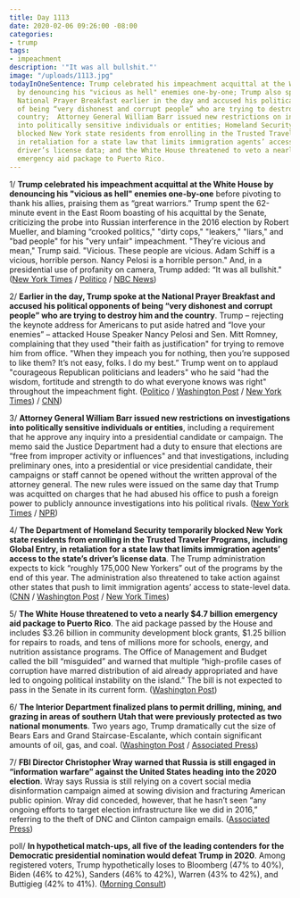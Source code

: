```yaml
---
title: Day 1113
date: 2020-02-06 09:26:00 -08:00
categories:
- trump
tags:
- impeachment
description: '"It was all bullshit."'
image: "/uploads/1113.jpg"
todayInOneSentence: Trump celebrated his impeachment acquittal at the White House
  by denouncing his "vicious as hell" enemies one-by-one; Trump also spoke at the
  National Prayer Breakfast earlier in the day and accused his political opponents
  of being “very dishonest and corrupt people” who are trying to destroy him and the
  country;  Attorney General William Barr issued new restrictions on investigations
  into politically sensitive individuals or entities; Homeland Security temporarily
  blocked New York state residents from enrolling in the Trusted Traveler Programs
  in retaliation for a state law that limits immigration agents’ access to the state’s
  driver’s license data; and the White House threatened to veto a nearly $4.7 billion
  emergency aid package to Puerto Rico.
---
```


1/ **Trump celebrated his impeachment acquittal at the White House by denouncing his "vicious as hell" enemies one-by-one** before pivoting to thank his allies, praising them as “great warriors.” Trump spent the 62-minute event in the East Room boasting of his acquittal by the Senate, criticizing the probe into Russian interference in the 2016 election by Robert Mueller, and blaming “crooked politics," "dirty cops," "leakers," "liars," and "bad people" for his "very unfair" impeachment. "They're vicious and mean," Trump said. "Vicious. These people are vicious. Adam Schiff is a vicious, horrible person. Nancy Pelosi is a horrible person." And, in a presidential use of profanity on camera, Trump added: “It was all bullshit." ([New York Times](https://www.nytimes.com/2020/02/06/us/politics/trump-impeachment.html) / [Politico](https://www.politico.com/news/2020/02/06/trump-unloads-after-impeachment-acquittal-111495) / [NBC News](https://www.nbcnews.com/politics/trump-impeachment-inquiry/trump-celebrates-acquittal-denounces-vicious-political-opponents-post-impeachment-insult-n1131666))

2/ **Earlier in the day, Trump spoke at the National Prayer Breakfast and accused his political opponents of being “very dishonest and corrupt people” who are trying to destroy him and the country**. Trump – rejecting the keynote address for Americans to put aside hatred and “love your enemies” – attacked House Speaker Nancy Pelosi and Sen. Mitt Romney, complaining that they used "their faith as justification" for trying to remove him from office. "When they impeach you for nothing, then you’re supposed to like them? It’s not easy, folks. I do my best.” Trump went on to applaud "courageous Republican politicians and leaders" who he said "had the wisdom, fortitude and strength to do what everyone knows was right" throughout the impeachment fight. ([Politico](https://www.politico.com/news/2020/02/06/donald-trump-lashes-out-impeachment-national-prayer-breakfast-111379) / [Washington Post](https://www.washingtonpost.com/religion/2020/02/06/hours-after-trumps-impeachment-acquittal-hell-address-thousands-christian-prayer-gathering/) / [New York Times](https://www.nytimes.com/2020/02/06/us/politics/trump-prayer-impeachment.html)) / [CNN](https://www.cnn.com/2020/02/06/politics/donald-trump-national-prayer-breakfast-nancy-pelosi-impeachment/index.html))

3/ **Attorney General William Barr issued new restrictions on investigations into politically sensitive individuals or entities**, including a requirement that he approve any inquiry into a presidential candidate or campaign. The memo said the Justice Department had a duty to ensure that elections are “free from improper activity or influences" and that investigations, including preliminary ones, into a presidential or vice presidential candidate, their campaigns or staff cannot be opened without the written approval of the attorney general. The new rules were issued on the same day that Trump was acquitted on charges that he had abused his office to push a foreign power to publicly announce investigations into his political rivals. ([New York Times](https://www.nytimes.com/2020/02/05/us/politics/barr-2020-investigations.html) / [NPR](https://www.npr.org/2020/02/06/803506238/attorney-general-barr-issues-new-rules-for-politically-sensitive-investigations))

4/ **The Department of Homeland Security temporarily blocked New York state residents from enrolling in the Trusted Traveler Programs, including Global Entry, in retaliation for a state law that limits immigration agents’ access to the state’s driver’s license data**. The Trump administration expects to kick “roughly 175,000 New Yorkers” out of the programs by the end of this year. The administration also threatened to take action against other states that push to limit immigration agents’ access to state-level data. ([CNN](https://www.cnn.com/2020/02/06/politics/department-homeland-security-new-york-trusted-traveler-programs/index.html) / [Washington Post](https://www.washingtonpost.com/immigration/trump-officials-threaten-to-expand-retaliation-for-sanctuary-policies-to-more-states-as-ny-residents-are-kicked-out-of-global-entry/2020/02/06/010686c0-48f5-11ea-b4d9-29cc419287eb_story.html) / [New York Times](https://www.nytimes.com/2020/02/06/nyregion/global-entry-what-to-know.html))

5/ **The White House threatened to veto a nearly $4.7 billion emergency aid package to Puerto Rico**. The aid package passed by the House and includes $3.26 billion in community development block grants, $1.25 billion for repairs to roads, and tens of millions more for schools, energy, and nutrition assistance programs. The Office of Management and Budget called the bill “misguided” and warned that multiple “high-profile cases of corruption have marred distribution of aid already appropriated and have led to ongoing political instability on the island.” The bill is not expected to pass in the Senate in its current form. ([Washington Post](https://www.washingtonpost.com/us-policy/2020/02/05/white-house-threatens-veto-puerto-rico-earthquake-aid-package-ahead-house-vote/))

6/ **The Interior Department finalized plans to permit drilling, mining, and grazing in areas of southern Utah that were previously protected as two national monuments**. Two years ago, Trump dramatically cut the size of Bears Ears and Grand Staircase-Escalante, which contain significant amounts of oil, gas, and coal. ([Washington Post](https://www.washingtonpost.com/climate-environment/2020/02/06/trump-administration-will-allow-drilling-logging-sensitive-federal-lands-utah/) / [Associated Press](https://apnews.com/75fe8c1076d98d41ecf9a7ddb9be53c0))

7/ **FBI Director Christopher Wray warned that Russia is still engaged in “information warfare” against the United States heading into the 2020 election**. Wray says Russia is still relying on a covert social media disinformation campaign aimed at sowing division and fracturing American public opinion. Wray did conceded, however, that he hasn’t seen “any ongoing efforts to target election infrastructure like we did in 2016,” referring to the theft of DNC and Clinton campaign emails. ([Associated Press](https://apnews.com/e57864ade7bb75dfccf1d42033c82bb9))

poll/ **In hypothetical match-ups, all five of the leading contenders for the Democratic presidential nomination would defeat Trump in 2020**. Among registered voters, Trump hypothetically loses to Bloomberg (47% to 40%), Biden (46% to 42%), Sanders (46% to 42%), Warren (43% to 42%), and Buttigieg (42% to 41%). ([Morning Consult](https://morningconsult.com/2020-democratic-primary/))
